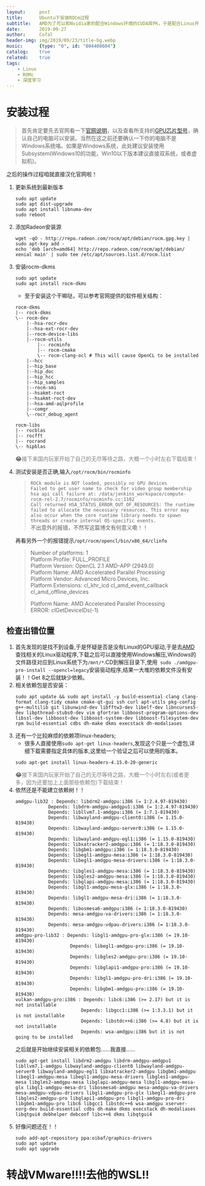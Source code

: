 ```yaml
---
layout:     post
title:      Ubuntu下安装ROCm过程
subtitle:   AMD为了可以和Nvidia家的配合Windows环境的CUDA库PK，于是配合Linux开发ROMc内核！！！I Love You！！
date:       2019-09-27
author:     Cofal
header-img: img/2019/09/23/title-bg.webp
music:      {type: "0", id: "804408604"}
catalog:    true
related:    true
tags:
    - Linux
    - ROMc
    - 深度学习
---
```


# 安装过程
> 首先肯定要先去官网看一下[官网说明](https://rocm.github.io/ROCmInstall.html)，以及查看所支持的[GPU芯片型号](https://rocm.github.io/ROCmInstall.html#supported-gpus)，确认自己的电脑可以安装。当然在这之前还要确认一下你的电脑不是Windows系统咯。如果是Windows系统，此处建议安装使用Subsystem(Windows10的功能，Win10以下版本建议直接双系统，或者虚拟机)。  

之后的操作过程咱就直接汉化官网啦！

1. 更新系统到最新版本
    ```
    sudo apt update
    sudo apt dist-upgrade
    sudo apt install libnuma-dev
    sudo reboot
    ```
2. 添加Radeon安装源
    ```
    wget -qO - http://repo.radeon.com/rocm/apt/debian/rocm.gpg.key | sudo apt-key add -
    echo 'deb [arch=amd64] http://repo.radeon.com/rocm/apt/debian/ xenial main' | sudo tee /etc/apt/sources.list.d/rocm.list
    ```
3. 安装rocm-dkms
    ```
    sudo apt update
    sudo apt install rocm-dkms
    ```
    * 至于安装这个干嘛哒，可以参考官网提供的软件相关结构：

    ```
    rocm-dkms
    |-- rock-dkms
    \-- rocm-dev
        |--hsa-rocr-dev
        |--hsa-ext-rocr-dev
        |--rocm-device-libs
        |--rocm-utils
            |-- rocminfo
            |-- rocm-cmake
            \-- rocm-clang-ocl # This will cause OpenCL to be installed
        |--hcc
        |--hip_base
        |--hip_doc
        |--hip_hcc
        |--hip_samples
        |--rocm-smi
        |--hsakmt-roct
        |--hsakmt-roct-dev
        |--hsa-amd-aqlprofile
        |--comgr
        \--rocr_debug_agent

    rocm-libs
    |-- rocblas
    |-- rocfft
    |-- rocrand
    \-- hipblas
    ```

    😂<font color="gray">接下来国内玩家开始了自己的无尽等待之路，大概一个小时左右下载结束！</font>

4. 测试安装是否正确,输入`/opt/rocm/bin/rocminfo`

    > `ROCk module is NOT loaded, possibly no GPU devices`  
    > `Failed to get user name to check for video group membership`  
    > `hsa api call failure at: /data/jenkins_workspace/compute-rocm-rel-2.7/rocminfo/rocminfo.cc:1102`  
    > `Call returned HSA_STATUS_ERROR_OUT_OF_RESOURCES: The runtime failed to allocate the necessary resources. This error may also occur when the core runtime library needs to spawn threads or create internal OS-specific events.`  
    不出意外的报错，不然写这篇博文有何意义嘞！！

    再看另外一个的报错提示`/opt/rocm/opencl/bin/x86_64/clinfo`
    > Number of platforms: 1  
    > Platform Profile: FULL_PROFILE  
    > Platform Version: OpenCL 2.1 AMD-APP (2949.0)  
    > Platform Name: AMD Accelerated Parallel Processing  
    > Platform Vendor: Advanced Micro Devices, Inc.  
    > Platform Extensions: cl_khr_icd cl_amd_event_callback cl_amd_offline_devices  
    >   
    >   
    > Platform Name: AMD Accelerated Parallel   Processing  
    > ERROR: clGetDeviceIDs(-1)
    
## 检查出错位置
1. 首先发现的是找不到设备,于是怀疑是否是没有Linux的GPU驱动,于是去[AMD](https://amd.com)查找相关的Linux驱动程序,下载之后可以直接使用Windows解压,Windows的文件路径对应到Linux系统下为`/mnt/*`.CD到解压目录下,使用` sudo ./amdgpu-pro-install --opencl=legacy`安装驱动程序,结果一大堆的依赖文件没有安装！！Get 8之后就缺少依赖。
2. 相关依赖包是否安装：
    ```shell
    sudo apt update && sudo apt install -y build-essential clang clang-format clang-tidy cmake cmake-qt-gui ssh curl apt-utils pkg-config g++-multilib git libunwind-dev libfftw3-dev libelf-dev libncurses5-dev libpthread-stubs0-dev vim gfortran libboost-program-options-dev libssl-dev libboost-dev libboost-system-dev libboost-filesystem-dev rpm build-essential cdbs dh-make dkms execstack dh-modaliases
    ```
3. 还有一个比较麻烦的依赖项linux-headers;
    - 很多人直接使用`sudo apt-get linux-headers`,发现这个只是一个虚包,详细下载需要指定具体的版本,这里给一个验证之后可以使用的版本。
    ```
    sudo apt-get install linux-headers-4.15.0-20-generic
    ```
    😂<font color="gray">接下来国内玩家开始了自己的无尽等待之路，大概一个小时左右(或者更多，因为还要加上上面那些依赖包)下载结束！</font>
4. 依然还是不能建立依赖树！！
    ```
    amdgpu-lib32 : Depends: libdrm2-amdgpu:i386 (= 1:2.4.97-819430)
                Depends: libdrm-amdgpu-amdgpu1:i386 (= 1:2.4.97-819430)
                Depends: libllvm7.1-amdgpu:i386 (= 1:7.1-819430)
                Depends: libwayland-amdgpu-client0:i386 (= 1.15.0-819430)
                Depends: libwayland-amdgpu-server0:i386 (= 1.15.0-819430)
                Depends: libwayland-amdgpu-egl1:i386 (= 1.15.0-819430)
                Depends: libxatracker2-amdgpu:i386 (= 1:18.3.0-819430)
                Depends: libgbm1-amdgpu:i386 (= 1:18.3.0-819430)
                Depends: libegl1-amdgpu-mesa:i386 (= 1:18.3.0-819430)
                Depends: libegl1-amdgpu-mesa-drivers:i386 (= 1:18.3.0-819430)
                Depends: libgles1-amdgpu-mesa:i386 (= 1:18.3.0-819430)
                Depends: libgles2-amdgpu-mesa:i386 (= 1:18.3.0-819430)
                Depends: libglapi-amdgpu-mesa:i386 (= 1:18.3.0-819430)
                Depends: libgl1-amdgpu-mesa-glx:i386 (= 1:18.3.0-819430)
                Depends: libgl1-amdgpu-mesa-dri:i386 (= 1:18.3.0-819430)
                Depends: libosmesa6-amdgpu:i386 (= 1:18.3.0-819430)
                Depends: mesa-amdgpu-va-drivers:i386 (= 1:18.3.0-819430)
                Depends: mesa-amdgpu-vdpau-drivers:i386 (= 1:18.3.0-819430)
    amdgpu-pro-lib32 : Depends: libgl1-amdgpu-pro-glx:i386 (= 19.10-819430)
                        Depends: libegl1-amdgpu-pro:i386 (= 19.10-819430)
                        Depends: libgles2-amdgpu-pro:i386 (= 19.10-819430)
                        Depends: libglapi1-amdgpu-pro:i386 (= 19.10-819430)
                        Depends: libgl1-amdgpu-pro-dri:i386 (= 19.10-819430)
                        Depends: libgbm1-amdgpu-pro:i386 (= 19.10-819430)
    vulkan-amdgpu-pro:i386 : Depends: libc6:i386 (>= 2.17) but it is not installable
                            Depends: libgcc1:i386 (>= 1:3.3.1) but it is not installable
                            Depends: libstdc++6:i386 (>= 4.8) but it is not installable
                            Depends: wsa-amdgpu:i386 but it is not going to be installed
    ```
    之后就是开始继续安装相关的依赖包……我直接……
    ```
    sudo apt-get install libdrm2-amdgpu libdrm-amdgpu-amdgpu1 libllvm7.1-amdgpu libwayland-amdgpu-client0 libwayland-amdgpu-server0 libwayland-amdgpu-egl1 libxatracker2-amdgpu libgbm1-amdgpu libegl1-amdgpu-mesa libegl1-amdgpu-mesa-drivers libgles1-amdgpu-mesa libgles2-amdgpu-mesa libglapi-amdgpu-mesa libgl1-amdgpu-mesa-glx libgl1-amdgpu-mesa-dri libosmesa6-amdgpu mesa-amdgpu-va-drivers mesa-amdgpu-vdpau-drivers libgl1-amdgpu-pro-glx libegl1-amdgpu-pro libgles2-amdgpu-pro libglapi1-amdgpu-pro libgl1-amdgpu-pro-dri libgbm1-amdgpu-pro libc6 libgcc1 libstdc++6 wsa-amdgpu xserver-xorg-dev build-essential cdbs dh-make dkms execstack dh-modaliases libqtgui4 debhelper debconf libc++6 dkms libqtgui4
    ```
5. 好像问题还在！！
    ```
    sudo add-apt-repository ppa:oibaf/graphics-drivers
    sudo apt update
    sudo apt upgrade
    ```

# 转战VMware!!!!去他的WSL!!